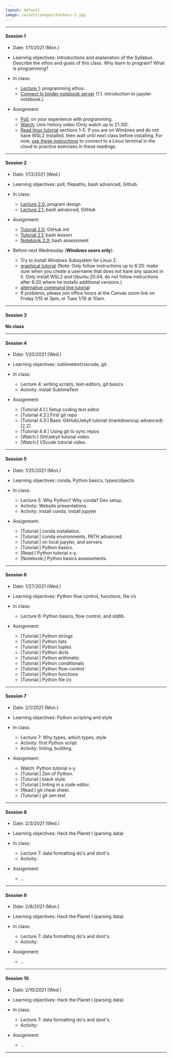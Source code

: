 ```yaml
---
layout: default
image: /assets/images/hackers-1.jpg
---
```


<hr>

#### Session 1
+ Date: 1/11/2021 (Mon.)  
+ Learning objectives: 
Introductions and explanation of the Syllabus. Describe the *ethos* and goals of this class. Why learn to program? What is programming? 
+ In class:
	- [Lecture 1](https://eaton-lab.org/hack-the-planet/lectures/1.0): programming ethos.  
	- [Connect to binder notebook server](https://mybinder.org/v2/gh/eaton-lab/hack-the-planet/HEAD?filepath=notebooks) (1.1. introduction to jupyter notebook.)

+ Assignment:
	- [Poll:](https://forms.gle/hJs3v5v6a5h7K76j6) on your experience with programming.
	- [Watch:](https://www.youtube.com/watch?v=tc4ROCJYbm0&t=1290s) Unix history video (Only watch up to 21:30).
	- [Read linux tutorial](https://ryanstutorials.net/linuxtutorial/navigation.php) sections 1-5.
	If you are on Windows and do not have WSL2 installed, then wait until next class before 
	installing. For now, [use these instructions](https://eaton-lab.org/hack-the-planet/assets/images/peek-connect-to-binder.gif)
	to connect to a Linux terminal in the cloud to practice exercises in these readings.
<hr>


#### Session 2
+ Date: 1/13/2021 (Wed.)  
+ Learning objectives: poll, filepaths, bash advanced, Github.
+ In class:
	- [Lecture 2.0:](https://eaton-lab.org/hack-the-planet/lectures/2.0) program design 
	- [Lecture 2.1:](https://eaton-lab.org/hack-the-planet/lectures/2.1) bash advanced, GitHub

+ Assignment:
	- [Tutorial 2.0:](https://eaton-lab.org/hack-the-planet/tutorials/2.0-github.html) GitHub init
	- [Tutorial 2.1:](https://eaton-lab.org/hack-the-planet/tutorials/2.1-path.html) bash lession
	- [Notebook 2.0:](https://mybinder.org/v2/gh/eaton-lab/hack-the-planet/HEAD?filepath=notebooks) bash assessment

+ Before next Wednesday (<b>Windows users only</b>):
	- Try to install Windows Subsystem for Linux 2.
	- [graphical tutorial](https://www.youtube.com/watch?v=_fntjriRe48) (Note: Only follow instructions up to 6:20. make sure when you create a username that does not have any spaces in it. Only install WSL2 and Ubuntu 20.04, do not follow instructions after 6:20 where he installs additional versions.)	
	- [alternative command line tutorial](https://www.omgubuntu.co.uk/how-to-install-wsl2-on-windows-10)
	- If problems, please join office hours at the Canvas zoom link on Friday 1/15 at 3pm, or Tues 1/19 at 10am.

<hr>


#### Session 3
**No class**
<hr>


#### Session 4
+ Date: 1/20/2021 (Wed.)
+ Learning objectives: sublimetext/vscode, git.
+ In class:
	- Lecture 4: writing scripts, text-editors, git basics
	- Activity: install SublimeText

+ Assignment:
	<!-- - [Tutorial 2.2:](https://eaton-lab.org/hack-the-planet/tutorials/2.2-markdown.html) PATH and variables. -->
	- [Tutorial 4.1:] Setup coding text editor
	- [Tutorial 4.2:] First git repo
	- [Tutorial 4.3:] Basic GitHub/Jekyll tutorial (markdown/up advanced) [2.2]
	- [Tutorial 4.4:] Using git to sync repos
	- [Watch:] GH/Jekyll tutorial video.
	- [Watch:] VScode tutorial video.
	<!-- - [Assignment:] edit your Github/jekyll website and push to GitHub. -->

<hr>


#### Session 5
+ Date: 1/25/2021 (Mon.)
+ Learning objectives: conda, Python basics, types/objects
+ In class:
	- Lecture 5: Why Python? Why conda? Dev setup.
	- Activity: Website presentations.
	- Activity: install conda, install jupyter

+ Assignment:
	- [Tutorial:] conda installation.
	- [Tutorial:] conda environments, PATH advanced.
	- [Tutorial:] on local jupyter, and servers.
	- [Tutorial:] Python basics.
	- [Read:] Python tutorial x-y.
	- [Notebook:] Python basics assessments.
<hr>


#### Session 6
+ Date: 1/27/2021 (Wed.)
+ Learning objectives: Python flow control, functions, file i/o
+ In class:
	- Lecture 6: Python basics, flow control, and stdlib.

+ Assignment:
	- [Tutorial:] Python strings
	- [Tutorial:] Python lists
	- [Tutorial:] Python tuples
	- [Tutorial:] Python dicts
	- [Tutorial:] Python arithmetic
	- [Tutorial:] Python conditionals
	- [Tutorial:] Python flow-control
	- [Tutorial:] Python functions	
	- [Tutorial:] Python file i/o
<hr>


#### Session 7
+ Date: 2/1/2021 (Mon.)
+ Learning objectives: Python scripting and style
+ In class:
	- Lecture 7: Why types, which types, style
	- Activity: first Python script
	- Activity: linting, building.

+ Assignment:
	- Watch: Python tutorial x-y
	- [Tutorial:] Zen of Python.
	- [Tutorial:] black style.
	- [Tutorial:] linting in a code editor.
	- [Read:] git cheat sheet.
	- [Tutorial:] git zen test
<hr>


#### Session 8
+ Date: 2/3/2021 (Wed.)
+ Learning objectives: Hack the Planet I (parsing data)
+ In class:
	- Lecture 7: data formatting do's and dont's.
	- Activity: 

+ Assignment:
	- ...

<hr>


#### Session 9
+ Date: 2/8/2021 (Mon.)
+ Learning objectives: Hack the Planet I (parsing data)
+ In class:
	- Lecture 7: data formatting do's and dont's.
	- Activity: 

+ Assignment:
	- ...

<hr>


#### Session 10
+ Date: 2/10/2021 (Wed.)
+ Learning objectives: Hack the Planet I (parsing data)
+ In class:
	- Lecture 7: data formatting do's and dont's.
	- Activity: 

+ Assignment:
	- ...

<hr>